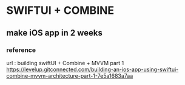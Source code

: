 # SWIFTUI + COMBINE 
## make iOS app in 2 weeks


### reference 
url : building swiftUI + Combine + MVVM part 1 https://levelup.gitconnected.com/building-an-ios-app-using-swiftui-combine-mvvm-architecture-part-1-7e5a1683a7aa
